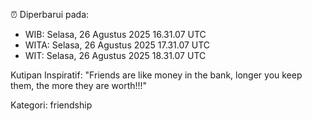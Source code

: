 ⏰ Diperbarui pada:
- WIB: Selasa, 26 Agustus 2025 16.31.07 UTC
- WITA: Selasa, 26 Agustus 2025 17.31.07 UTC
- WIT: Selasa, 26 Agustus 2025 18.31.07 UTC

Kutipan Inspiratif:
"Friends are like money in the bank, longer you keep them, the more they are worth!!!"


Kategori: friendship

